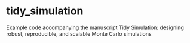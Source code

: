 # tidy_simulation
Example code accompanying the manuscript Tidy Simulation: designing robust, reproducible, and scalable Monte Carlo simulations
